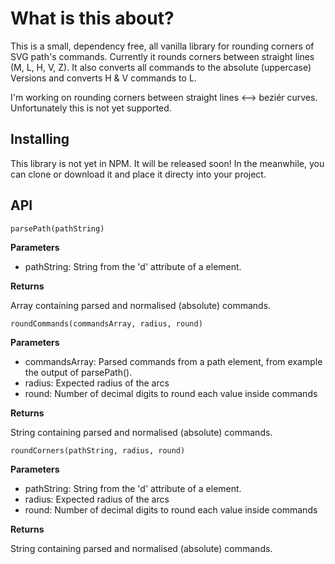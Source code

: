 # What is this about?

This is a small, dependency free, all vanilla library for rounding corners of SVG path's commands.
Currently it rounds corners between straight lines (M, L, H, V, Z). It also converts all commands to the absolute (uppercase) Versions and converts H & V commands to L. 

I'm working on rounding corners between straight lines <--> beziér curves. Unfortunately this is not yet supported.

## Installing

This library is not yet in NPM. It will be released soon! In the meanwhile, you can clone or download it and place it directy into your project.

## API

```
parsePath(pathString)
```
**Parameters**

* pathString: String from the 'd' attribute of a <path> element.

**Returns**

Array containing parsed and normalised (absolute) commands.

```
roundCommands(commandsArray, radius, round)
```
**Parameters**

* commandsArray: Parsed commands from a path element, from example the output of parsePath().
* radius: Expected radius of the arcs
* round: Number of decimal digits to round each value inside commands

**Returns**

String containing parsed and normalised (absolute) commands.

```
roundCorners(pathString, radius, round)
```
**Parameters**

* pathString: String from the 'd' attribute of a <path> element.
* radius: Expected radius of the arcs
* round: Number of decimal digits to round each value inside commands

**Returns**

String containing parsed and normalised (absolute) commands.